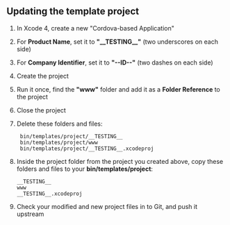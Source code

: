 Updating the template project
-----------------------------

1. In Xcode 4, create a new "Cordova-based Application"
2. For **Product Name**, set it to **"\_\_TESTING\_\_"** (two underscores on each side)
3. For **Company Identifier**, set it to **"--ID--"** (two dashes on each side)
4. Create the project
5. Run it once, find the **"www"** folder and add it as a **Folder Reference** to the project
6. Close the project
7. Delete these folders and files:

        bin/templates/project/__TESTING__
        bin/templates/project/www
        bin/templates/project/__TESTING__.xcodeproj

8. Inside the project folder from the project you created above, copy these folders and files to your **bin/templates/project**:

       __TESTING__
       www
       __TESTING__.xcodeproj
       
9. Check your modified and new project files in to Git, and push it upstream
